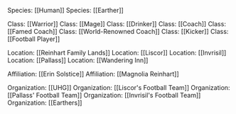 Species: [[Human]]
Species: [[Earther]]

Class: [[Warrior]]
Class: [[Mage]]
Class: [[Drinker]]
Class: [[Coach]]
Class: [[Famed Coach]]
Class: [[World-Renowned Coach]]
Class: [[Kicker]]
Class: [[Football Player]]

Location: [[Reinhart Family Lands]]
Location: [[Liscor]]
Location: [[Invrisil]]
Location: [[Pallass]]
Location: [[Wandering Inn]]

Affiliation: [[Erin Solstice]]
Affiliation: [[Magnolia Reinhart]]

Organization: [[UHG]]
Organization: [[Liscor's Football Team]]
Organization: [[Pallass' Football Team]]
Organization: [[Invrisil's Football Team]]
Organization: [[Earthers]]
	